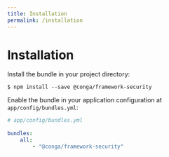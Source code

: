 ```yaml
---
title: Installation
permalink: /installation
---
```


# Installation

Install the bundle in your project directory:

```shell
$ npm install --save @conga/framework-security
```

Enable the bundle in your application configuration at `app/config/bundles.yml`:

```yaml
# app/config/bundles.yml
 
bundles:
    all:
        - "@conga/framework-security"
```
